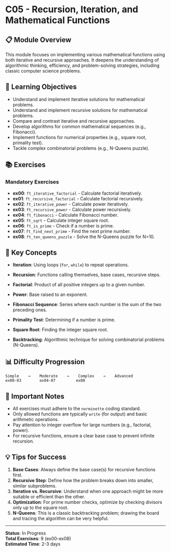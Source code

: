 # C05 - Recursion, Iteration, and Mathematical Functions

## 📋 Module Overview

This module focuses on implementing various mathematical functions using both iterative and recursive approaches. It deepens the understanding of algorithmic thinking, efficiency, and problem-solving strategies, including classic computer science problems.

## 🎯 Learning Objectives

-   Understand and implement iterative solutions for mathematical problems.
-   Understand and implement recursive solutions for mathematical problems.
-   Compare and contrast iterative and recursive approaches.
-   Develop algorithms for common mathematical sequences (e.g., Fibonacci).
-   Implement functions for numerical properties (e.g., square root, primality test).
-   Tackle complex combinatorial problems (e.g., N-Queens puzzle).

## 📚 Exercises

### Mandatory Exercises

-   **ex00**: `ft_iterative_factorial` - Calculate factorial iteratively.
-   **ex01**: `ft_recursive_factorial` - Calculate factorial recursively.
-   **ex02**: `ft_iterative_power` - Calculate power iteratively.
-   **ex03**: `ft_recursive_power` - Calculate power recursively.
-   **ex04**: `ft_fibonacci` - Calculate Fibonacci number.
-   **ex05**: `ft_sqrt` - Calculate integer square root.
-   **ex06**: `ft_is_prime` - Check if a number is prime.
-   **ex07**: `ft_find_next_prime` - Find the next prime number.
-   **ex08**: `ft_ten_queens_puzzle` - Solve the N-Queens puzzle for N=10.

## 🔧 Key Concepts

-   **Iteration**: Using loops (`for`, `while`) to repeat operations.
-   **Recursion**: Functions calling themselves, base cases, recursive steps.
-   **Factorial**: Product of all positive integers up to a given number.
-   **Power**: Base raised to an exponent.
-   **Fibonacci Sequence**: Series where each number is the sum of the two preceding ones.

-   **Primality Test**: Determining if a number is prime.
-   **Square Root**: Finding the integer square root.
-   **Backtracking**: Algorithmic technique for solving combinatorial problems (N-Queens).

## 📊 Difficulty Progression

```
Simple    →    Moderate    →    Complex    →    Advanced
ex00-03        ex04-07         ex08
```

## 🚨 Important Notes

-   All exercises must adhere to the `norminette` coding standard.
-   Only allowed functions are typically `write` (for output) and basic arithmetic operations.
-   Pay attention to integer overflow for large numbers (e.g., factorial, power).
-   For recursive functions, ensure a clear base case to prevent infinite recursion.

## 💡 Tips for Success

1.  **Base Cases**: Always define the base case(s) for recursive functions first.
2.  **Recursive Step**: Define how the problem breaks down into smaller, similar subproblems.
3.  **Iterative vs. Recursive**: Understand when one approach might be more suitable or efficient than the other.
4.  **Optimization**: For prime number checks, optimize by checking divisors only up to the square root.
5.  **N-Queens**: This is a classic backtracking problem; drawing the board and tracing the algorithm can be very helpful.

---

**Status**: In Progress  
**Total Exercises**: 9 (ex00-ex08)  
**Estimated Time**: 2-3 days

